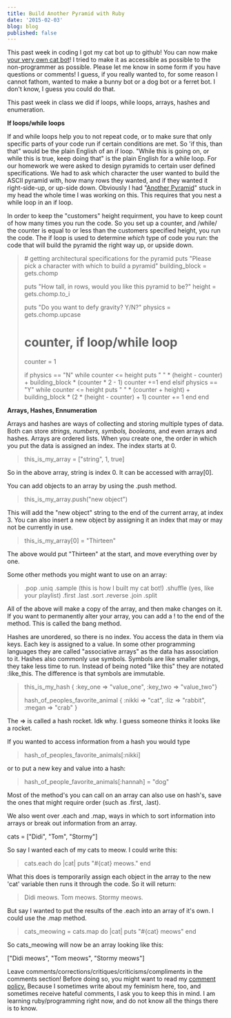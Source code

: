 ```yaml
---
title: Build Another Pyramid with Ruby
date: '2015-02-03'
blog: blog
published: false
---
```


This past week in coding I got my cat bot up to github! You can now make <a href="https://github.com/jdax/twitter_cat_bot" target="_blank">your very own cat bot</a>! I tried to make it as accessible as possible to the non-programmer as possible. Please let me know in some form if you have questions or comments! I guess, if you really wanted to, for some reason I cannot fathom, wanted to make a bunny bot or a dog bot or a ferret bot. I don't know, I guess you could do that.

This past week in class we did if loops, while loops, arrays, hashes and enumeration.

<!--more-->

<strong>If loops/while loops</strong>

If and while loops help you to not repeat code, or to make sure that only specific parts of your code run if certain conditions are met. So 'if this, than that" would be the plain English of an if loop. "While this is going on, or while this is true, keep doing that" is the plain English for a while loop. For our homework we were asked to design pyramids to certain user defined specifications. We had to ask which character the user wanted to build the ASCII pyramid with, how many rows they wanted, and if they wanted it right-side-up, or up-side down. Obviously I had "<a href="https://www.youtube.com/watch?v=qduQyu-Cxgc" target="_blank">Another Pyramid</a>" stuck in my head the whole time I was working on this. This requires that you nest a while loop in an if loop.

In order to keep the "customers" height requirment, you have to keep count of how many times you run the code. So you set up a counter, and /while/ the counter is equal to or less than the customers specified height, you run the code. The if loop is used to determine <em>which </em>type of code you run: the code that will build the pyramid the right way up, or upside down.
<blockquote># getting architectural specifications for the pyramid
puts "Please pick a character with which to build a pyramid"
building_block = gets.chomp

puts "How tall, in rows, would you like this pyramid to be?"
height = gets.chomp.to_i

puts "Do you want to defy gravity? Y/N?"
physics = gets.chomp.upcase
# counter, if loop/while loop

counter = 1

if physics == "N"
while counter &lt;= height
puts " " * (height - counter) + building_block * (counter * 2 - 1)
counter +=1
end
elsif physics == "Y"
while counter &lt;= height
puts " " * (counter + height) + building_block * (2 * (height - counter) + 1)
counter += 1
end
end</blockquote>
<strong>Arrays, Hashes, Ennumeration</strong>

Arrays and hashes are ways of collecting and storing multiple types of data. Both can store <i>strings, numbers, symbols, booleans, </i>and even arrays and hashes. Arrays are ordered lists. When you create one, the order in which you put the data is assigned an index. The index starts at 0.
<blockquote>this_is_my_array = ["string", 1, true]</blockquote>
So in the above array, string is index 0. It can be accessed with array[0].

You can add objects to an array by using the .push method.
<blockquote>this_is_my_array.push("new object")</blockquote>
This will add the "new object" string to the end of the current array, at index 3. You can also insert a new object by assigning it an index that may or may not be currently in use.
<blockquote>this_is_my_array[0] = "Thirteen"</blockquote>
The above would put "Thirteen" at the start, and move everything over by one.

Some other methods you might want to use on an array:
<blockquote>.pop
.uniq
.sample (this is how I built my cat bot!)
.shuffle (yes, like your playlist)
.first
.last
.sort
.reverse
.join
.split</blockquote>
All of the above will make a copy of the array, and then make changes on it. If you want to permanently alter your array, you can add a ! to the end of the method. This is called the bang method.

Hashes are unordered, so there is no index. You access the data in them via keys. Each key is assigned to a value. In some other programming languages they are called "associative arrays" as the data has association to it. Hashes also commonly use symbols. Symbols are like smaller strings, they take less time to run. Instead of being noted "like this" they are notated :like_this. The difference is that symbols are immutable.
<blockquote>this_is_my_hash { :key_one =&gt; "value_one", :key_two =&gt; "value_two"}

hash_of_peoples_favorite_animal { :nikki =&gt; "cat", :liz =&gt; "rabbit", :megan =&gt; "crab" }</blockquote>
The =&gt; is called a hash rocket. Idk why. I guess someone thinks it looks like a rocket.

If you wanted to access information from a hash you would type
<blockquote>hash_of_peoples_favorite_animals[:nikki]</blockquote>
or to put a new key and value into a hash:
<blockquote>hash_of_people_favorite_animals[:hannah] = "dog"</blockquote>
Most of the method's you can call on an array can also use on hash's, save the ones that might require order (such as .first, .last).

We also went over .each and .map, ways in which to sort information into arrays or break out information from an array.

cats = ["Didi", "Tom", "Stormy"]

So say I wanted each of my cats to meow. I could write this:
<blockquote>cats.each do |cat|
puts "#{cat} meows."
end</blockquote>
What this does is temporarily assign each object in the array to the new 'cat' variable then runs it through the code. So it will return:
<blockquote>Didi meows.
Tom meows.
Stormy meows.</blockquote>
But say I wanted to put the results of the .each into an array of it's own. I could use the .map method.
<blockquote>cats_meowing = cats.map do |cat|
puts "#{cat} meows"
end</blockquote>
So cats_meowing will now be an array looking like this:

["Didi meows", "Tom meows", "Stormy meows"]

Leave comments/corrections/critiques/criticisms/compliments in the comments section! Before doing so, you might want to read my <a title="On Comment Policies and Free Speech" href="http://nikkilizmurray.com/2013/05/03/on-comment-policies-and-free-speech/" target="_blank">comment policy.</a> Because I sometimes write about my feminism here, too, and sometimes receive hateful comments, I ask you to keep this in mind. I am learning ruby/programming right now, and do not know all the things there is to know.
